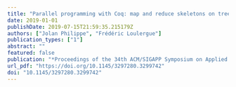 ```yaml
---
title: "Parallel programming with Coq: map and reduce skeletons on trees"
date: 2019-01-01
publishDate: 2019-07-15T21:59:35.215179Z
authors: ["Jolan Philippe", "Frédéric Loulergue"]
publication_types: ["1"]
abstract: ""
featured: false
publication: "*Proceedings of the 34th ACM/SIGAPP Symposium on Applied Computing, SAC 2019, Limassol, Cyprus, April 8-12, 2019*"
url_pdf: "https://doi.org/10.1145/3297280.3299742"
doi: "10.1145/3297280.3299742"
---
```


